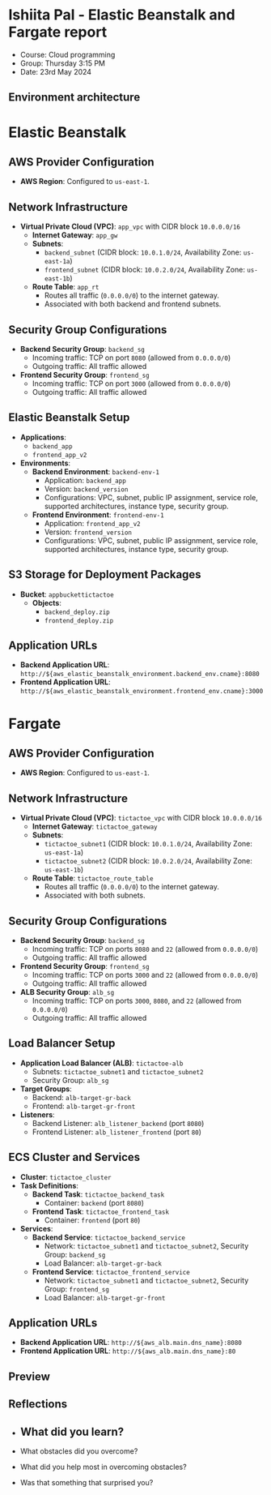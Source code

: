 # Ishiita Pal - Elastic Beanstalk and Fargate report

- Course: Cloud programming
- Group: Thursday 3:15 PM
- Date: 23rd May 2024

## Environment architecture

# Elastic Beanstalk

## AWS Provider Configuration
- **AWS Region**: Configured to `us-east-1`.

## Network Infrastructure
- **Virtual Private Cloud (VPC)**: `app_vpc` with CIDR block `10.0.0.0/16`
  - **Internet Gateway**: `app_gw`
  - **Subnets**:
    - `backend_subnet` (CIDR block: `10.0.1.0/24`, Availability Zone: `us-east-1a`)
    - `frontend_subnet` (CIDR block: `10.0.2.0/24`, Availability Zone: `us-east-1b`)
  - **Route Table**: `app_rt`
    - Routes all traffic (`0.0.0.0/0`) to the internet gateway.
    - Associated with both backend and frontend subnets.

## Security Group Configurations
- **Backend Security Group**: `backend_sg`
  - Incoming traffic: TCP on port `8080` (allowed from `0.0.0.0/0`)
  - Outgoing traffic: All traffic allowed
- **Frontend Security Group**: `frontend_sg`
  - Incoming traffic: TCP on port `3000` (allowed from `0.0.0.0/0`)
  - Outgoing traffic: All traffic allowed

## Elastic Beanstalk Setup
- **Applications**:
  - `backend_app`
  - `frontend_app_v2`
- **Environments**:
  - **Backend Environment**: `backend-env-1`
    - Application: `backend_app`
    - Version: `backend_version`
    - Configurations: VPC, subnet, public IP assignment, service role, supported architectures, instance type, security group.
  - **Frontend Environment**: `frontend-env-1`
    - Application: `frontend_app_v2`
    - Version: `frontend_version`
    - Configurations: VPC, subnet, public IP assignment, service role, supported architectures, instance type, security group.

## S3 Storage for Deployment Packages
- **Bucket**: `appbuckettictactoe`
  - **Objects**:
    - `backend_deploy.zip`
    - `frontend_deploy.zip`

## Application URLs
- **Backend Application URL**: `http://${aws_elastic_beanstalk_environment.backend_env.cname}:8080`
- **Frontend Application URL**: `http://${aws_elastic_beanstalk_environment.frontend_env.cname}:3000`

# Fargate

## AWS Provider Configuration
- **AWS Region**: Configured to `us-east-1`.

## Network Infrastructure
- **Virtual Private Cloud (VPC)**: `tictactoe_vpc` with CIDR block `10.0.0.0/16`
  - **Internet Gateway**: `tictactoe_gateway`
  - **Subnets**:
    - `tictactoe_subnet1` (CIDR block: `10.0.1.0/24`, Availability Zone: `us-east-1a`)
    - `tictactoe_subnet2` (CIDR block: `10.0.2.0/24`, Availability Zone: `us-east-1b`)
  - **Route Table**: `tictactoe_route_table`
    - Routes all traffic (`0.0.0.0/0`) to the internet gateway.
    - Associated with both subnets.

## Security Group Configurations
- **Backend Security Group**: `backend_sg`
  - Incoming traffic: TCP on ports `8080` and `22` (allowed from `0.0.0.0/0`)
  - Outgoing traffic: All traffic allowed
- **Frontend Security Group**: `frontend_sg`
  - Incoming traffic: TCP on ports `3000` and `22` (allowed from `0.0.0.0/0`)
  - Outgoing traffic: All traffic allowed
- **ALB Security Group**: `alb_sg`
  - Incoming traffic: TCP on ports `3000`, `8080`, and `22` (allowed from `0.0.0.0/0`)
  - Outgoing traffic: All traffic allowed

## Load Balancer Setup
- **Application Load Balancer (ALB)**: `tictactoe-alb`
  - Subnets: `tictactoe_subnet1` and `tictactoe_subnet2`
  - Security Group: `alb_sg`
- **Target Groups**:
  - Backend: `alb-target-gr-back`
  - Frontend: `alb-target-gr-front`
- **Listeners**:
  - Backend Listener: `alb_listener_backend` (port `8080`)
  - Frontend Listener: `alb_listener_frontend` (port `80`)

## ECS Cluster and Services
- **Cluster**: `tictactoe_cluster`
- **Task Definitions**:
  - **Backend Task**: `tictactoe_backend_task`
    - Container: `backend` (port `8080`)
  - **Frontend Task**: `tictactoe_frontend_task`
    - Container: `frontend` (port `80`)
- **Services**:
  - **Backend Service**: `tictactoe_backend_service`
    - Network: `tictactoe_subnet1` and `tictactoe_subnet2`, Security Group: `backend_sg`
    - Load Balancer: `alb-target-gr-back`
  - **Frontend Service**: `tictactoe_frontend_service`
    - Network: `tictactoe_subnet1` and `tictactoe_subnet2`, Security Group: `frontend_sg`
    - Load Balancer: `alb-target-gr-front`

## Application URLs
- **Backend Application URL**: `http://${aws_alb.main.dns_name}:8080`
- **Frontend Application URL**: `http://${aws_alb.main.dns_name}:80`

## Preview


## Reflections

- What did you learn?
  - 
- What obstacles did you overcome?

- What did you help most in overcoming obstacles?

- Was that something that surprised you?
